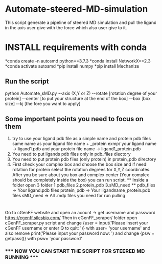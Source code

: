 # Automate-steered-MD-simulation
This script generate a pipeline of steered MD simulation and pull the ligand in the axis user give with the force which also user give to it.
# INSTALL requirements with conda
*conda create -n autosmd python==3.7.3
*conda install NetworkX==2.3
*conda activate autosmd
*pip install numpy
*pip install Mechanize
## Run the script
python Automate_sMD.py --axis (X,Y or Z) --rotate [rotation degree of your protein] --center [to put your structure at the end of the box] --box [box size] --kj [the fore you want to apply]
## Some important points you need to focus on them ##
1) try to use your ligand pdb file as a simple name and protein pdb files same name as your ligand file name + _protein
exmp/ your ligand name -> ligand1.pdb and your protein file name -> ligand1_protein.pdb
2) You need to put ligands pdb files only in pdb_files diectory
3) You need to put protein pdb files (only protein) in protein_pdb directory
4) First check your complex box and choose the box size and if need rotation for protein select the rotation 
   degrees for X,Y,Z coordinates. After you be sure about you box and complex center (Your complex should be completely inside the box) you can run script.
** Inside a folder open 3 folder 1.pdb_files 2.protein_pdb 3.sMD_need **
pdb_files => Your ligand.pdb files
protein_pdb => Your ligandname_protein.pdb files
sMD_need => All .mdp files you need for run pulling
#
Go to cGenFF website and open an acount -> get username and password https://cgenff.silcsbio.com/
Then in cGenFF_scraper/ folder open cGenFF_scraper.py script and change {user = input('Please insert your cGenFF username or enter Q to quit: ')} with user= 'your username'
and also remove print('Please input your password now: ') and change {psw = getpass()} with psw= 'your password'
### *** NOW YOU CAN START THE SCRIPT FOR STEERED MD RUNNING *** ###
